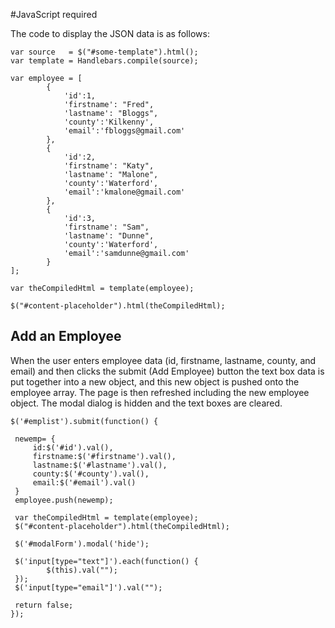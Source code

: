 #JavaScript required

The code to display the JSON data is as follows:

~~~
var source   = $("#some-template").html();
var template = Handlebars.compile(source);

var employee = [
        {
            'id':1,
            'firstname': "Fred",
            'lastname': "Bloggs",
            'county':'Kilkenny',
            'email':'fbloggs@gmail.com'
        },
        {
            'id':2,
            'firstname': "Katy",
            'lastname': "Malone",
            'county':'Waterford',
            'email':'kmalone@gmail.com'
        },
        {
            'id':3,
            'firstname': "Sam",
            'lastname': "Dunne",
            'county':'Waterford',
            'email':'samdunne@gmail.com'
        }
];

var theCompiledHtml = template(employee);

$("#content-placeholder").html(theCompiledHtml);
~~~


## Add an Employee

When the user enters employee data (id, firstname, lastname, county, and email) and then clicks the submit (Add Employee) button the text box data is put together into a new object, and this new object is pushed onto the employee array. The page is then refreshed
including the new employee object. The modal dialog is hidden and the text boxes are cleared.

~~~
$('#emplist').submit(function() {

 newemp= {
	 id:$('#id').val(),
	 firstname:$('#firstname').val(),
	 lastname:$('#lastname').val(),
	 county:$('#county').val(),
	 email:$('#email').val()
 }
 employee.push(newemp);
 
 var theCompiledHtml = template(employee);
 $("#content-placeholder").html(theCompiledHtml);

 $('#modalForm').modal('hide');

 $('input[type="text"]').each(function() {
		$(this).val("");
 });
 $('input[type="email"]').val("");

 return false;
});
~~~
